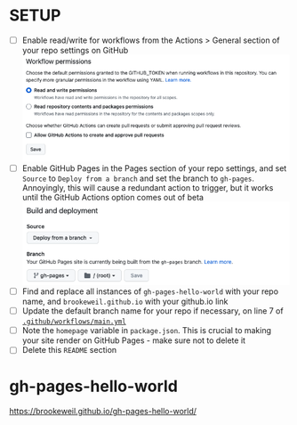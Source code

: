 # SETUP
- [ ] Enable read/write for workflows from the Actions > General section of your repo settings on GitHub
![GitHub Workflow settings](docs/workflow-read-write.png)
- [ ] Enable GitHub Pages in the Pages section of your repo settings, and set `Source` to `Deploy from a branch` and set the branch to `gh-pages`. Annoyingly, this will cause a redundant action to trigger, but it works until the GitHub Actions option comes out of beta
![GitHub Pages settings](docs/source-branch.png)
- [ ] Find and replace all instances of `gh-pages-hello-world` with your repo name, and `brookeweil.github.io` with your github.io link
- [ ] Update the default branch name for your repo if necessary, on line 7 of [`.github/workflows/main.yml`](myLib/README.md)
- [ ] Note the `homepage` variable in `package.json`. This is crucial to making your site render on GitHub Pages - make sure not to delete it
- [ ] Delete this `README` section

# gh-pages-hello-world
https://brookeweil.github.io/gh-pages-hello-world/

